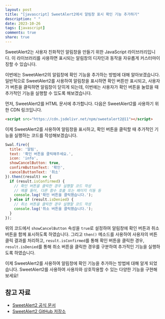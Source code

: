 ```yaml
---
layout: post
title: "[javascript] SweetAlert2에서 알림창 표시 확인 기능 추가하기"
description: " "
date: 2023-10-26
tags: [javascript]
comments: true
share: true
---
```


SweetAlert2는 사용자 친화적인 알림창을 만들기 위한 JavaScript 라이브러리입니다. 이 라이브러리를 사용하면 표시되는 알림창의 디자인과 동작을 자유롭게 커스터마이징할 수 있습니다.

이번에는 SweetAlert2의 알림창에 확인 기능을 추가하는 방법에 대해 알아보겠습니다. 일반적으로 SweetAlert2를 사용하여 알림창을 표시하면 확인 버튼만 표시되고, 사용자가 버튼을 클릭하면 알림창이 닫히게 되는데, 이번에는 사용자가 확인 버튼을 눌렀을 때 추가적인 기능을 실행할 수 있도록 해보겠습니다.

먼저, SweetAlert2를 HTML 문서에 추가합니다. 다음은 SweetAlert2를 사용하기 위한 CDN 링크입니다.

```html
<script src="https://cdn.jsdelivr.net/npm/sweetalert2@11"></script>
```

이제 SweetAlert2를 사용하여 알림창을 표시하고, 확인 버튼을 클릭할 때 추가적인 기능을 실행하는 코드를 작성해보겠습니다. 

```javascript
Swal.fire({
  title: '알림',
  text: '확인 버튼을 클릭해주세요.',
  icon: 'info',
  showCancelButton: true,
  confirmButtonText: '확인',
  cancelButtonText: '취소'
}).then((result) => {
  if (result.isConfirmed) {
    // 확인 버튼을 클릭한 경우 실행할 코드 작성
    // 예를 들어, 다른 함수 호출 또는 페이지 이동 등
    console.log('확인 버튼을 클릭했습니다.');
  } else if (result.isDenied) {
    // 취소 버튼을 클릭한 경우 실행할 코드 작성
    console.log('취소 버튼을 클릭했습니다.');
  }
});
```

위의 코드에서 `showCancelButton` 속성을 `true`로 설정하여 알림창에 확인 버튼과 취소 버튼을 함께 표시하도록 하였습니다. 그리고 `then()` 메소드를 사용하여 사용자의 버튼 클릭 결과를 처리하고, `result.isConfirmed`를 통해 확인 버튼을 클릭한 경우, `result.isDenied`를 통해 취소 버튼을 클릭한 경우를 구분하여 추가적인 기능을 실행하도록 하였습니다.

이제 SweetAlert2를 사용하여 알림창에 확인 기능을 추가하는 방법에 대해 알게 되었습니다. SweetAlert2를 사용하여 사용자와 상호작용할 수 있는 다양한 기능을 구현해보세요!

## 참고 자료

- [SweetAlert2 공식 문서](https://sweetalert2.github.io/)
- [SweetAlert2 GitHub 저장소](https://github.com/sweetalert2/sweetalert2)
